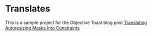 # Translates

This is a sample project for the Objective Toast blog post [Translating Autoresizing Masks Into Constraints](http://objectivetoast.com/2014/06/02/translating-autoresizing-masks-into-constraints/)
